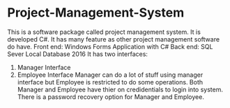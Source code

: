 # Project-Management-System
This is a software package called project management system. It is developed C#. It has many feature as other project management software do have.
Front end: Windows Forms Application with C#
Back  end: SQL Sever Local Database 2016 
It has two interfaces:
1. Manager Interface
2. Employee Interface
Manager can do a lot of stuff using manager interface but Employee is restricted to do some operations. Both Manager and Employee have thier on credidentials to login into system. There is a password recovery option for Manager and Employee.
